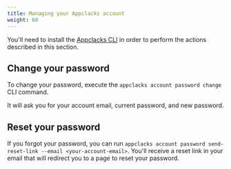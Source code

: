 ```yaml
---
title: Managing your Appclacks account
weight: 60
---
```


You'll need to install the [Appclacks CLI](/getting-started/index.html#installing-the-appclacks-cli) in order to perform the actions described in this section.

## Change your password

To change your password, execute the `appclacks account password change` CLI command.

It will ask you for your account email, current password, and new password.

## Reset your password

If you forgot your password, you can run `appclacks account password send-reset-link --email <your-account-email>`. You'll receive a reset link in your email that will redirect you to a page to reset your password.
